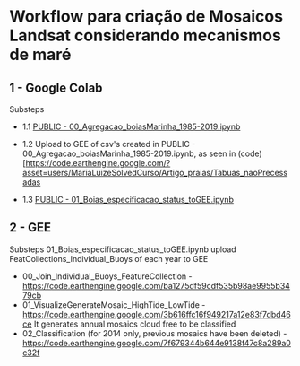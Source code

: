 # Workflow para criação de Mosaicos Landsat considerando mecanismos de maré


## 1 - Google Colab
Substeps
* 1.1 [PUBLIC - 00_Agregacao_boiasMarinha_1985-2019.ipynb](https://colab.research.google.com/drive/1qXYZ1jh--DkeFYRBoCJrnmoNxtk2-wG7?usp=sharing)
* 1.2 Upload to GEE of csv's created in PUBLIC - 00_Agregacao_boiasMarinha_1985-2019.ipynb, as seen in (code)[https://code.earthengine.google.com/?asset=users/MariaLuizeSolvedCurso/Artigo_praias/Tabuas_naoPrecessadas

* 1.3 [PUBLIC - 01_Boias_especificacao_status_toGEE.ipynb](https://colab.research.google.com/drive/1UmPge7SQ2pKbu2ZJ7yENX_9B_hutAK1n?usp=sharing)

## 2 - GEE
Substeps
01_Boias_especificacao_status_toGEE.ipynb upload FeatCollections_Individual_Buoys of each year to GEE
* 00_Join_Individual_Buoys_FeatureCollection
	-https://code.earthengine.google.com/ba1275df59cdf535b98ae9955b3479cb
* 01_VisualizeGenerateMosaic_HighTide_LowTide
	-https://code.earthengine.google.com/3b616ffc16f949217a12e83f7dbd46ce
	It generates annual mosaics cloud free to be classified
* 02_Classification (for 2014 only, previous mosaics have been deleted)
	-https://code.earthengine.google.com/7f679344b644e9138f47c8a289a0c32f
